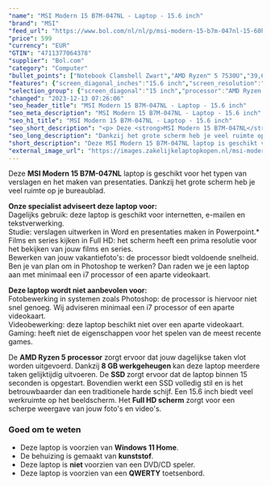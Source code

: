 ```yaml
---
"name": "MSI Modern 15 B7M-047NL - Laptop - 15.6 inch"
"brand": "MSI"
"feed_url": "https://www.bol.com/nl/nl/p/msi-modern-15-b7m-047nl-15-60hz-r5-7530u-8gb-512gb/9300000142418940"
"price": 599
"currency": "EUR"
"GTIN": "4711377064378"
"supplier": "Bol.com"
"category": "Computer"
"bullet_points": ["Notebook Clamshell Zwart","AMD Ryzen™ 5 7530U","39,6 cm (15.6\") Full HD 1920 x 1080 Pixels","8 GB DDR4-SDRAM 3200 MHz","512 GB SSD","AMD Radeon Graphics","Wi-Fi 6E (802.11ax)","53,8 Wh 65 W","Windows 11"]
"features": {"screen_diagonal_inches":"15.6 inch","screen_resolution":"1920 x 1080 Pixels","processor_family":"AMD Ryzen™ 5","memory_size":"8 GB","memory_type":"DDR4-SDRAM","total_storage_space":"512 GB","operating_system":"Windows 11","battery_capacity":"53,8 Wh","width":"359 mm","depth":"241 mm","height":"19,9 mm","weight":"1,75 kg","graphics_card":"AMD Radeon Graphics"}
"selection_group": {"screen_diagonal":"15 inch","processor":"AMD Ryzen 5","changed_price_past_3_days":false,"product_family":"Modern"}
"changed": "2023-12-13 07:26:06"
"seo_header_title": "MSI Modern 15 B7M-047NL - Laptop - 15.6 inch"
"seo_meta_description": "MSI Modern 15 B7M-047NL - Laptop - 15.6 inch"
"seo_h1_title": "MSI Modern 15 B7M-047NL - Laptop - 15.6 inch"
"seo_short_description": "<p> Deze <strong>MSI Modern 15 B7M-047NL</strong> laptop is geschikt voor het typen van verslagen en het maken van presentaties."
"seo_long_description": "Dankzij het grote scherm heb je veel ruimte op je bureaublad. </p> <p> <strong>Onze specialist adviseert deze laptop voor:</strong><br />Dagelijks gebruik: deze laptop is geschikt voor internetten, e-mailen en tekstverwerking. <br />Studie: verslagen uitwerken in Word en presentaties maken in Powerpoint. *<br />Films en series kijken in Full HD: het scherm heeft een prima resolutie voor het bekijken van jouw films en series. <br />Bewerken van jouw vakantiefoto's: de processor biedt voldoende snelheid. Ben je van plan om in Photoshop te werken? Dan raden we je een laptop aan met minimaal een i7 processor of een aparte videokaart. </p> <p> <strong>Deze laptop wordt niet aanbevolen voor:</strong><br />Fotobewerking in systemen zoals Photoshop: de processor is hiervoor niet snel genoeg. Wij adviseren minimaal een i7 processor of een aparte videokaart. <br />Videobewerking: deze laptop beschikt niet over een aparte videokaart. <br />Gaming: heeft niet de eigenschappen voor het spelen van de meest recente games. </p> <p> De <strong>AMD Ryzen 5 processor</strong> zorgt ervoor dat jouw dagelijkse taken vlot worden uitgevoerd. Dankzij <strong>8 GB werkgeheugen </strong>kan deze laptop meerdere taken gelijktijdig uitvoeren. De <strong>SSD </strong>zorgt ervoor dat de laptop binnen 15 seconden is opgestart. Bovendien werkt een SSD volledig stil en is het betrouwbaarder dan een traditionele harde schijf. Een 15. 6 inch biedt veel werkruimte op het beeldscherm. Het <strong>Full HD scherm</strong> zorgt voor een scherpe weergave van jouw foto's en video's. </p> <p>  </p> <h3>Goed om te weten</h3> <ul> <li>Deze laptop is voorzien van <strong>Windows 11 Home</strong>. </li> <li>De behuizing is gemaakt van <strong>kunststof</strong>. </li> <li>Deze laptop is <strong>niet </strong>voorzien van een DVD/CD speler. </li> <li>Deze laptop is voorzien van een <strong>QWERTY</strong> toetsenbord. </li> </ul>"
"short_description": "Deze MSI Modern 15 B7M-047NL laptop is geschikt voor het typen van verslagen en het maken van presentaties. Dankzij het grote scherm heb je veel ruimte op je bureaublad. Onze specialist adviseert deze laptop voor: Dagelijks gebruik: deze laptop is geschikt voor internetten, e-mailen en tekstverwerking. Studie: verslagen uitwerken in Word en presentaties maken in Powerpoint.* Films en series kijken in Full HD: het scherm heeft een prima resolutie voor het bekijken van jouw films en series. Bewerken van jouw vakantiefoto's: de processor biedt voldoende snelheid. Ben je van plan om in Photoshop te werken? Dan raden we je een laptop aan met minimaal een i7 processor of een aparte videokaart. Deze laptop wordt niet aanbevolen voor: Fotobewerking in systemen zoals Photoshop: de processor is hiervoor niet snel genoeg. Wij adviseren minimaal een i7 processor of een aparte videokaart. Videobewerking: deze laptop beschikt niet over een aparte videokaart. Gaming: heeft niet de eigenschappen voor het spelen van de meest recente games. De AMD Ryzen 5 processor zorgt ervoor dat jouw dagelijkse taken vlot worden uitgevoerd. Dankzij 8 GB werkgeheugen kan deze laptop meerdere taken gelijktijdig uitvoeren. De SSD zorgt ervoor dat de laptop binnen 15 seconden is opgestart. Bovendien werkt een SSD volledig stil en is het betrouwbaarder dan een traditionele harde schijf. Een 15.6 inch biedt veel werkruimte op het beeldscherm. Het Full HD scherm zorgt voor een scherpe weergave van jouw foto's en video's. Goed om te weten Deze laptop is voorzien van Windows 11 Home. De behuizing is gemaakt van kunststof. Deze laptop is niet voorzien van een DVD/CD speler. Deze laptop is voorzien van een QWERTY toetsenbord."
"external_image_url": "https://images.zakelijkelaptopkopen.nl/msi-modern-15-b7m-047nl-15-60hz-r5-7530u-8gb-512gb.webp"
---
```


<p> Deze <strong>MSI Modern 15 B7M-047NL</strong> laptop is geschikt voor het typen van verslagen en het maken van presentaties. Dankzij het grote scherm heb je veel ruimte op je bureaublad. </p> <p> <strong>Onze specialist adviseert deze laptop voor:</strong><br />Dagelijks gebruik: deze laptop is geschikt voor internetten, e-mailen en tekstverwerking.<br />Studie: verslagen uitwerken in Word en presentaties maken in Powerpoint.*<br />Films en series kijken in Full HD: het scherm heeft een prima resolutie voor het bekijken van jouw films en series.<br />Bewerken van jouw vakantiefoto's: de processor biedt voldoende snelheid. Ben je van plan om in Photoshop te werken? Dan raden we je een laptop aan met minimaal een i7 processor of een aparte videokaart. </p> <p> <strong>Deze laptop wordt niet aanbevolen voor:</strong><br />Fotobewerking in systemen zoals Photoshop: de processor is hiervoor niet snel genoeg. Wij adviseren minimaal een i7 processor of een aparte videokaart.<br />Videobewerking: deze laptop beschikt niet over een aparte videokaart.<br />Gaming: heeft niet de eigenschappen voor het spelen van de meest recente games. </p> <p> De <strong>AMD Ryzen 5 processor</strong> zorgt ervoor dat jouw dagelijkse taken vlot worden uitgevoerd. Dankzij <strong>8 GB werkgeheugen </strong>kan deze laptop meerdere taken gelijktijdig uitvoeren. De <strong>SSD </strong>zorgt ervoor dat de laptop binnen 15 seconden is opgestart. Bovendien werkt een SSD volledig stil en is het betrouwbaarder dan een traditionele harde schijf. Een 15.6 inch biedt veel werkruimte op het beeldscherm. Het <strong>Full HD scherm</strong> zorgt voor een scherpe weergave van jouw foto's en video's. </p> <p>   </p> <h3>Goed om te weten</h3> <ul> <li>Deze laptop is voorzien van <strong>Windows 11 Home</strong>.</li> <li>De behuizing is gemaakt van <strong>kunststof</strong>.</li> <li>Deze laptop is <strong>niet </strong>voorzien van een DVD/CD speler.</li> <li>Deze laptop is voorzien van een <strong>QWERTY</strong> toetsenbord.</li> </ul>